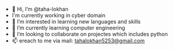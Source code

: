 - 👋 Hi, I’m @taha-lokhan
-  I'm currently working in cyber domain
- 👀 I’m interested in learning new languages and skills
- 🌱 I’m currently learning computer engineering
- 💞️ I’m looking to collaborate on projectes which includes python
- 📫 ereach to me via mail: tahalokhan5253@gmail.com

<!---
taha-lokhan/taha-lokhan is a ✨ special ✨ repository because its `README.md` (this file) appears on your GitHub profile.
You can click the Preview link to take a look at your changes.
--->
